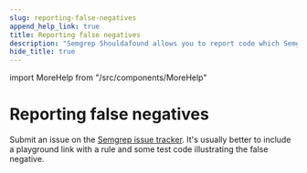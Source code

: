 ```yaml
---
slug: reporting-false-negatives
append_help_link: true
title: Reporting false negatives
description: "Semgrep Shouldafound allows you to report code which Semgrep did not match directly from command-line."
hide_title: true
---
```


import MoreHelp from "/src/components/MoreHelp"

# Reporting false negatives

Submit an issue on the [Semgrep issue tracker](https://github.com/returntocorp/semgrep/issues).
It's usually better to include a playground link with a rule and some test code illustrating the false negative.

<MoreHelp />
